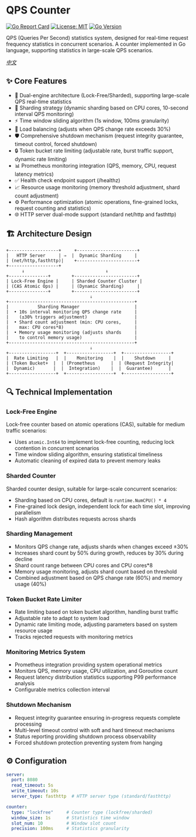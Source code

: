 # QPS Counter

[![Go Report Card](https://goreportcard.com/badge/github.com/mant7s/qps-counter)](https://goreportcard.com/report/github.com/mant7s/qps-counter)
[![License: MIT](https://img.shields.io/badge/License-MIT-yellow.svg)](https://opensource.org/licenses/MIT)
[![Go Version](https://img.shields.io/github/go-mod/go-version/mant7s/qps-counter)](https://github.com/mant7s/qps-counter)

QPS (Queries Per Second) statistics system, designed for real-time request frequency statistics in concurrent scenarios. A counter implemented in Go language, supporting statistics in large-scale QPS scenarios.

*[中文](README.zh_CN.md)*

## ✨ Core Features
- 🚀 Dual-engine architecture (Lock-Free/Sharded), supporting large-scale QPS real-time statistics
- 🔄 Sharding strategy (dynamic sharding based on CPU cores, 10-second interval QPS monitoring)
- ⚡ Time window sliding algorithm (1s window, 100ms granularity)
- 🧠 Load balancing (adjusts when QPS change rate exceeds 30%)
- 🛡️ Comprehensive shutdown mechanism (request integrity guarantee, timeout control, forced shutdown)
- 🔒 Token bucket rate limiting (adjustable rate, burst traffic support, dynamic rate limiting)
- 📊 Prometheus monitoring integration (QPS, memory, CPU, request latency metrics)
- ✅ Health check endpoint support (/healthz)
- 📈 Resource usage monitoring (memory threshold adjustment, shard count adjustment)
- ⚙️ Performance optimization (atomic operations, fine-grained locks, request counting and statistics)
- 🌐 HTTP server dual-mode support (standard net/http and fasthttp)

## 🏗 Architecture Design
```
+-------------------+     +-----------------------+
|   HTTP Server     | ⇒  |  Dynamic Sharding     |
| (net/http,fasthttp)|    +-----------------------+
+-------------------+     
      ↓                               ↓
+---------------+        +------------------------+
| Lock-Free Engine |     | Sharded Counter Cluster |
| (CAS Atomic Ops) |     | (Dynamic Sharding)     |
+---------------+        +------------------------+
                                ⇓
+------------------------------------------------+
|           Sharding Manager                     |
|  • 10s interval monitoring QPS change rate     |
|    (±30% triggers adjustment)                  |
|  • Shard count adjustment (min: CPU cores,     |
|    max: CPU cores*8)                           |
|  • Memory usage monitoring (adjusts shards     |
|    to control memory usage)                    |
+------------------------------------------------+
                                ⇓
+------------------+  +------------------+  +------------------+
|  Rate Limiting   |  |    Monitoring    |  |    Shutdown     |
| (Token Bucket+  |  | (Prometheus      |  | (Request Integrity|
|  Dynamic)       |  |  Integration)    |  |  Guarantee)      |
+------------------+  +------------------+  +------------------+
```

## 🔍 Technical Implementation

### Lock-Free Engine
Lock-free counter based on atomic operations (CAS), suitable for medium traffic scenarios:
- Uses `atomic.Int64` to implement lock-free counting, reducing lock contention in concurrent scenarios
- Time window sliding algorithm, ensuring statistical timeliness
- Automatic cleaning of expired data to prevent memory leaks

### Sharded Counter
Sharded counter design, suitable for large-scale concurrent scenarios:
- Sharding based on CPU cores, default is `runtime.NumCPU() * 4`
- Fine-grained lock design, independent lock for each time slot, improving parallelism
- Hash algorithm distributes requests across shards

### Sharding Management
- Monitors QPS change rate, adjusts shards when changes exceed ±30%
- Increases shard count by 50% during growth, reduces by 30% during decline
- Shard count range between CPU cores and CPU cores*8
- Memory usage monitoring, adjusts shard count based on threshold
- Combined adjustment based on QPS change rate (60%) and memory usage (40%)

### Token Bucket Rate Limiter
- Rate limiting based on token bucket algorithm, handling burst traffic
- Adjustable rate to adapt to system load
- Dynamic rate limiting mode, adjusting parameters based on system resource usage
- Tracks rejected requests with monitoring metrics

### Monitoring Metrics System
- Prometheus integration providing system operational metrics
- Monitors QPS, memory usage, CPU utilization, and Goroutine count
- Request latency distribution statistics supporting P99 performance analysis
- Configurable metrics collection interval

### Shutdown Mechanism
- Request integrity guarantee ensuring in-progress requests complete processing
- Multi-level timeout control with soft and hard timeout mechanisms
- Status reporting providing shutdown process observability
- Forced shutdown protection preventing system from hanging

## ⚙️ Configuration
```yaml
server:
  port: 8080
  read_timeout: 5s
  write_timeout: 10s
  server_type: fasthttp  # HTTP server type (standard/fasthttp)

counter:
  type: "lockfree"     # Counter type (lockfree/sharded)
  window_size: 1s      # Statistics time window
  slot_num: 10         # Window slot count
  precision: 100ms     # Statistics granularity
```